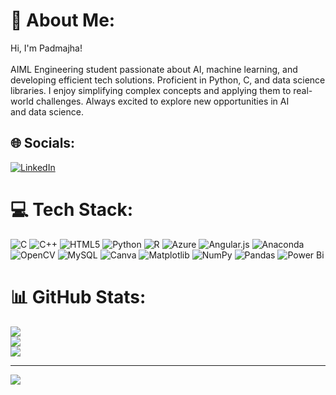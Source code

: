 # 💫 About Me:
Hi, I'm Padmajha!<br><br>AIML Engineering student passionate about AI, machine learning, and developing efficient tech solutions. Proficient in Python, C, and data science libraries. I enjoy simplifying complex concepts and applying them to real-world challenges. Always excited to explore new opportunities in AI and data science.


## 🌐 Socials:
[![LinkedIn](https://img.shields.io/badge/LinkedIn-%230077B5.svg?logo=linkedin&logoColor=white)]([www.linkedin.com/in/padmajha/]) 

# 💻 Tech Stack:
![C](https://img.shields.io/badge/c-%2300599C.svg?style=flat&logo=c&logoColor=white) ![C++](https://img.shields.io/badge/c++-%2300599C.svg?style=flat&logo=c%2B%2B&logoColor=white) ![HTML5](https://img.shields.io/badge/html5-%23E34F26.svg?style=flat&logo=html5&logoColor=white) ![Python](https://img.shields.io/badge/python-3670A0?style=flat&logo=python&logoColor=ffdd54) ![R](https://img.shields.io/badge/r-%23276DC3.svg?style=flat&logo=r&logoColor=white) ![Azure](https://img.shields.io/badge/azure-%230072C6.svg?style=flat&logo=microsoftazure&logoColor=white) ![Angular.js](https://img.shields.io/badge/angular.js-%23E23237.svg?style=flat&logo=angularjs&logoColor=white) ![Anaconda](https://img.shields.io/badge/Anaconda-%2344A833.svg?style=flat&logo=anaconda&logoColor=white) ![OpenCV](https://img.shields.io/badge/opencv-%23white.svg?style=flat&logo=opencv&logoColor=white) ![MySQL](https://img.shields.io/badge/mysql-4479A1.svg?style=flat&logo=mysql&logoColor=white) ![Canva](https://img.shields.io/badge/Canva-%2300C4CC.svg?style=flat&logo=Canva&logoColor=white) ![Matplotlib](https://img.shields.io/badge/Matplotlib-%23ffffff.svg?style=flat&logo=Matplotlib&logoColor=black) ![NumPy](https://img.shields.io/badge/numpy-%23013243.svg?style=flat&logo=numpy&logoColor=white) ![Pandas](https://img.shields.io/badge/pandas-%23150458.svg?style=flat&logo=pandas&logoColor=white) ![Power Bi](https://img.shields.io/badge/power_bi-F2C811?style=flat&logo=powerbi&logoColor=black)
# 📊 GitHub Stats:
![](https://github-readme-stats.vercel.app/api?username=padmajha27&theme=swift&hide_border=false&include_all_commits=true&count_private=false)<br/>
![](https://github-readme-streak-stats.herokuapp.com/?user=padmajha27&theme=swift&hide_border=false)<br/>
![](https://github-readme-stats.vercel.app/api/top-langs/?username=padmajha27&theme=swift&hide_border=false&include_all_commits=true&count_private=false&layout=compact)

---
[![](https://visitcount.itsvg.in/api?id=padmajha27&icon=0&color=0)](https://visitcount.itsvg.in)

<!-- Proudly created with GPRM ( https://gprm.itsvg.in ) -->
